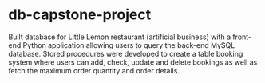 # db-capstone-project

Built database for Little Lemon restaurant (artificial business) with a front-end Python application allowing users to query the back-end MySQL database. Stored procedures were developed to create a table booking system where users can add, check, update and delete bookings as well as fetch the maximum order quantity and order details. 
